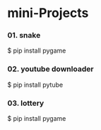 # mini-Projects

### 01. snake
$ pip install pygame

### 02. youtube downloader
$ pip install pytube

### 03. lottery
$ pip install pygame
